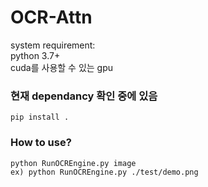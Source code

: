 # OCR-Attn
system requirement:  
python 3.7+  
cuda를 사용할 수 있는 gpu  


### 현재 dependancy 확인 중에 있음
````
pip install .
````


### How to use?
````
python RunOCREngine.py image
ex) python RunOCREngine.py ./test/demo.png
````



